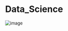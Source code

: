 # Data_Science

![image](https://github.com/Ayush-Garg1/Data_Science/assets/119096467/379f7650-94a6-481c-85d7-3b534a5ad514)
